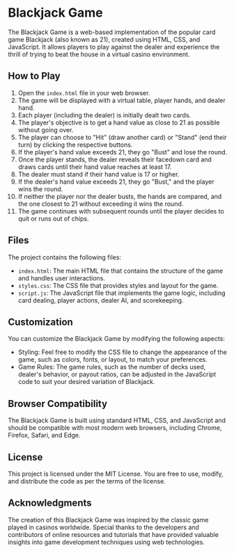 # Blackjack Game

The Blackjack Game is a web-based implementation of the popular card game Blackjack (also known as 21), created using HTML, CSS, and JavaScript. It allows players to play against the dealer and experience the thrill of trying to beat the house in a virtual casino environment.

## How to Play

1. Open the `index.html` file in your web browser.
2. The game will be displayed with a virtual table, player hands, and dealer hand.
3. Each player (including the dealer) is initially dealt two cards.
4. The player's objective is to get a hand value as close to 21 as possible without going over.
5. The player can choose to "Hit" (draw another card) or "Stand" (end their turn) by clicking the respective buttons.
6. If the player's hand value exceeds 21, they go "Bust" and lose the round.
7. Once the player stands, the dealer reveals their facedown card and draws cards until their hand value reaches at least 17.
8. The dealer must stand if their hand value is 17 or higher.
9. If the dealer's hand value exceeds 21, they go "Bust," and the player wins the round.
10. If neither the player nor the dealer busts, the hands are compared, and the one closest to 21 without exceeding it wins the round.
11. The game continues with subsequent rounds until the player decides to quit or runs out of chips.

## Files

The project contains the following files:

- `index.html`: The main HTML file that contains the structure of the game and handles user interactions.
- `styles.css`: The CSS file that provides styles and layout for the game.
- `script.js`: The JavaScript file that implements the game logic, including card dealing, player actions, dealer AI, and scorekeeping.

## Customization

You can customize the Blackjack Game by modifying the following aspects:

- Styling: Feel free to modify the CSS file to change the appearance of the game, such as colors, fonts, or layout, to match your preferences.
- Game Rules: The game rules, such as the number of decks used, dealer's behavior, or payout ratios, can be adjusted in the JavaScript code to suit your desired variation of Blackjack.

## Browser Compatibility

The Blackjack Game is built using standard HTML, CSS, and JavaScript and should be compatible with most modern web browsers, including Chrome, Firefox, Safari, and Edge.

## License

This project is licensed under the MIT License. You are free to use, modify, and distribute the code as per the terms of the license.

## Acknowledgments

The creation of this Blackjack Game was inspired by the classic game played in casinos worldwide. Special thanks to the developers and contributors of online resources and tutorials that have provided valuable insights into game development techniques using web technologies.